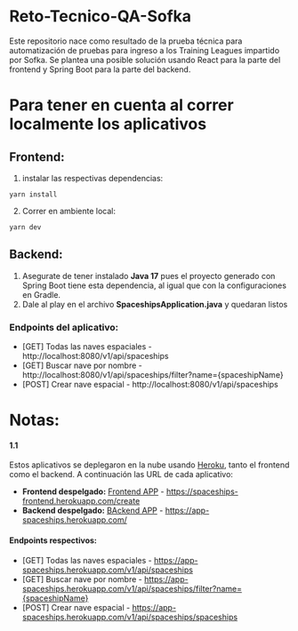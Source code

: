 # Reto-Tecnico-QA-Sofka
Este repositorio nace como resultado de la prueba técnica para automatización de pruebas para ingreso a los Training Leagues impartido por Sofka. Se plantea una posible solución usando React para la parte del frontend y Spring Boot para la parte del backend.

# Para tener en cuenta al correr localmente los aplicativos

## Frontend:
1. instalar las respectivas dependencias:
```
yarn install
```

2. Correr en ambiente local:
```
yarn dev
```

## Backend:
1. Asegurate de tener instalado **Java 17** pues el proyecto generado con Spring Boot tiene esta dependencia, al igual que con la configuraciones en Gradle.
2. Dale al play en el archivo **SpaceshipsApplication.java** y quedaran listos

### Endpoints del aplicativo:
* [GET] Todas las naves espaciales - http://localhost:8080/v1/api/spaceships
* [GET] Buscar nave por nombre -  http://localhost:8080/v1/api/spaceships/filter?name={spaceshipName}
* [POST] Crear nave espacial -  http://localhost:8080/v1/api/spaceships

# Notas:
#### 1.1
Estos aplicativos se deplegaron en la nube usando [Heroku](https://www.heroku.com/), tanto el frontend como el backend. A continuación las URL de cada aplicativo:
* **Frontend despelgado:**  [Frontend APP](https://spaceships-frontend.herokuapp.com/create) - https://spaceships-frontend.herokuapp.com/create
* **Backend despelgado:**  [BAckend APP](https://app-spaceships.herokuapp.com/) - https://app-spaceships.herokuapp.com/

#### Endpoints respectivos:
* [GET] Todas las naves espaciales - https://app-spaceships.herokuapp.com/v1/api/spaceships
* [GET] Buscar nave por nombre     - https://app-spaceships.herokuapp.com/v1/api/spaceships/filter?name={spaceshipName}
* [POST] Crear nave espacial       - https://app-spaceships.herokuapp.com/v1/api/spaceships/spaceships
